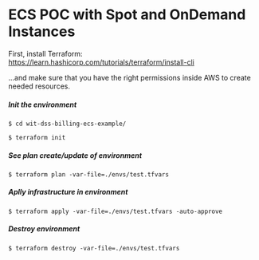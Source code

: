 # ECS POC with Spot and OnDemand Instances



First, install Terraform:
https://learn.hashicorp.com/tutorials/terraform/install-cli

...and make sure that you have the right permissions inside AWS to create needed resources.

##### Init the environment

```
$ cd wit-dss-billing-ecs-example/
```

```
$ terraform init
```

##### See plan create/update of environment

```
$ terraform plan -var-file=./envs/test.tfvars
```

##### Aplly infrastructure in environment

```
$ terraform apply -var-file=./envs/test.tfvars -auto-approve
```

##### Destroy environment

```
$ terraform destroy -var-file=./envs/test.tfvars 
```